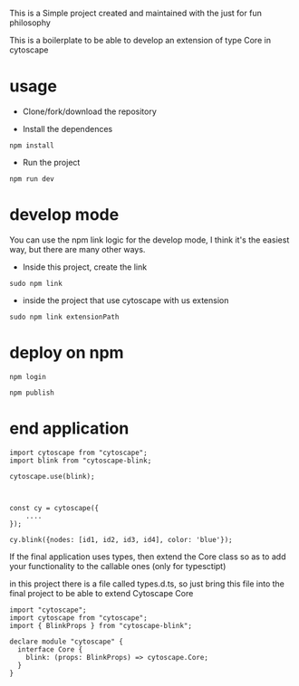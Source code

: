 This is a Simple project created and maintained with the just for fun philosophy

This is a boilerplate to be able to develop an extension of type Core in cytoscape

# usage

- Clone/fork/download the repository

- Install the dependences

```
npm install
```

- Run the project

```
npm run dev
```

# develop mode

You can use the npm link logic for the develop mode, I think it's the easiest way, but there are many other ways.

- Inside this project, create the link

```
sudo npm link
```

- inside the project that use cytoscape with us extension

```
sudo npm link extensionPath
```

# deploy on npm

```
npm login
```

```
npm publish
```

# end application

```
import cytoscape from "cytoscape";
import blink from "cytoscape-blink;

cytoscape.use(blink);



const cy = cytoscape({
    ....
});

cy.blink({nodes: [id1, id2, id3, id4], color: 'blue'});

```

If the final application uses types, then extend the Core class so as to add your functionality to the callable ones (only for typesctipt)

in this project there is a file called types.d.ts, so just bring this file into the final project to be able to extend Cytoscape Core

```
import "cytoscape";
import cytoscape from "cytoscape";
import { BlinkProps } from "cytoscape-blink";

declare module "cytoscape" {
  interface Core {
    blink: (props: BlinkProps) => cytoscape.Core;
  }
}

```
